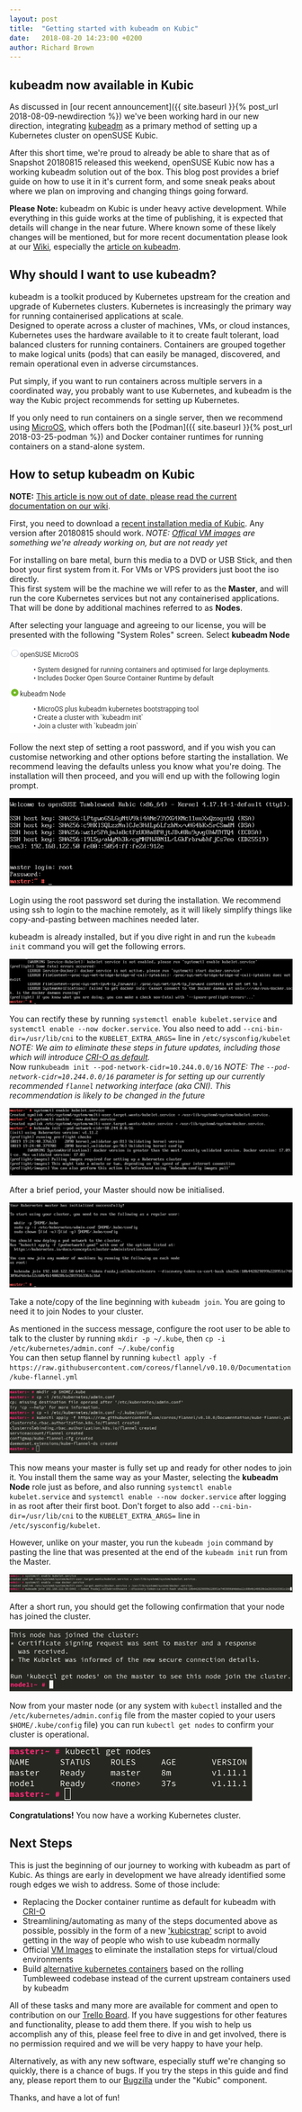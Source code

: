 ```yaml
---
layout: post
title:  "Getting started with kubeadm on Kubic"
date:   2018-08-20 14:23:00 +0200
author: Richard Brown
---
```

## kubeadm now available in Kubic

As discussed in [our recent announcement]({{ site.baseurl }}{% post_url 2018-08-09-newdirection %}) we've been working hard in our new direction, integrating [kubeadm](https://kubernetes.io/docs/setup/independent/install-kubeadm/) as a primary method of setting up a Kubernetes cluster on openSUSE Kubic.

After this short time, we're proud to already be able to share that as of Snapshot 20180815 released this weekend, openSUSE Kubic now has a working kubeadm solution out of the box. This blog post provides a brief guide on how to use it in it's current form, and some sneak peaks about where we plan on improving and changing things going forward.

**Please Note:**  kubeadm on Kubic is under heavy active development. While everything in this guide works at the time of publishing, it is expected that details will change in the near future. Where known some of these likely changes will be mentioned, but for more recent documentation please look at our [Wiki](https://en.opensuse.org/Portal:Kubic), especially the [article on kubeadm](https://en.opensuse.org/Kubic:kubeadm).

## Why should I want to use kubeadm?

kubeadm is a toolkit produced by Kubernetes upstream for the creation and upgrade of Kubernetes clusters. Kubernetes is increasingly the primary way for running containerised applications at scale.  
Designed to operate across a cluster of machines, VMs, or cloud instances, Kubernetes uses the hardware available to it to create fault tolerant, load balanced clusters for running containers. Containers are grouped together to make logical units (pods) that can easily be managed, discovered, and remain operational even in adverse circumstances.

Put simply, if you want to run containers across multiple servers in a coordinated way, you probably want to use Kubernetes, and kubeadm is the way the Kubic project recommends for setting up Kubernetes.

If you only need to run containers on a single server, then we recommend using [MicroOS](https://en.opensuse.org/Kubic:MicroOS), which offers both the [Podman]({{ site.baseurl }}{% post_url 2018-03-25-podman %}) and Docker container runtimes for running containers on a stand-alone system.

## How to setup kubeadm on Kubic

**NOTE:**  [This article is now out of date, please read the current documentation on our wiki](https://en.opensuse.org/Kubic:kubeadm).

First, you need to download a [recent installation media of Kubic](https://download.opensuse.org/tumbleweed/iso/openSUSE-Tumbleweed-Kubic-DVD-x86_64-Current.iso). Any version after 20180815 should work. *NOTE: [Offical VM images](https://trello.com/c/JAN25aeM/12-official-kubic-vm-images) are something we're already working on, but are not ready yet*

For installing on bare metal, burn this media to a DVD or USB Stick, and then boot your first system from it. For VMs or VPS providers just boot the iso directly.  
This first system will be the machine we will refer to as the **Master**, and will run the core Kubernetes services but not any containerised applications. That will be done by additional machines referred to as **Nodes**.

After selecting your language and agreeing to our license, you will be presented with the following "System Roles" screen. Select **kubeadm Node**

![system-role](/assets/images/kubeadm-intro/system-role.png)

Follow the next step of setting a root password, and if you wish you can customise networking and other options before starting the installation. We recommend leaving the defaults unless you know what you're doing. The installation will then proceed, and you will end up with the following login prompt.

![master-login](/assets/images/kubeadm-intro/master-login.png)

Login using the root password set during the installation. We recommend using ssh to login to the machine remotely, as it will likely simplify things like copy-and-pasting between machines needed later.

kubeadm is already installed, but if you dive right in and run the `kubeadm init` command you will get the following errors.

![master-firstrun-errors](/assets/images/kubeadm-intro/master-firstrun-errors.png)

You can rectify these by running `systemctl enable kubelet.service` and `systemctl enable --now docker.service`. You also need to add `--cni-bin-dir=/usr/lib/cni` to the `KUBELET_EXTRA_ARGS=` line in `/etc/sysconfig/kubelet`  
*NOTE: We aim to eliminate these steps in future updates, including those which will introduce [CRI-O as default](https://trello.com/c/EB1v0dVq/19-make-cri-o-default-for-k8s).*  
Now run`kubeadm init --pod-network-cidr=10.244.0.0/16` 
*NOTE: The `--pod-network-cidr=10.244.0.0/16` parameter is for setting up our currently recommended `flannel` networking interface (aka CNI). This recommendation is likely to be changed in the future* 

![master-secondrun](/assets/images/kubeadm-intro/master-secondrun.png)

After a brief period, your Master should now be initialised.

![master-initcomplete](/assets/images/kubeadm-intro/master-initcomplete.png)

Take a note/copy of the line beginning with `kubeadm join`. You are going to need it to join Nodes to your cluster.

As mentioned in the success message, configure the root user to be able to talk to the cluster by running `mkdir -p ~/.kube`, then `cp -i /etc/kubernetes/admin.conf ~/.kube/config`  
You can then setup flannel by running `kubectl apply -f https://raw.githubusercontent.com/coreos/flannel/v0.10.0/Documentation/kube-flannel.yml`

![master-cni](/assets/images/kubeadm-intro/master-cni.png)

This now means your master is fully set up and ready for other nodes to join it. You install them the same way as your Master, selecting the **kubeadm Node** role just as before, and also running `systemctl enable kubelet.service` and `systemctl enable --now docker.service` after logging in as root after their first boot. Don't forget to also add `--cni-bin-dir=/usr/lib/cni` to the `KUBELET_EXTRA_ARGS=` line in `/etc/sysconfig/kubelet`.

However, unlike on your master, you run the `kubeadm join` command by pasting the line that was presented at the end of the `kubeadm init` run from the Master.

![node-join](/assets/images/kubeadm-intro/node-join.png)

After a short run, you should get the following confirmation that your node has joined the cluster.

![node-joined](/assets/images/kubeadm-intro/node-joined.png)

Now from your master node (or any system with `kubectl` installed and the `/etc/kubernetes/admin.config` file from the master copied to your users `$HOME/.kube/config` file) you can run `kubectl get nodes` to confirm your cluster is operational.

![master-nodes](/assets/images/kubeadm-intro/master-nodes.png)

**Congratulations!** You now have a working Kubernetes cluster.

## Next Steps

This is just the beginning of our journey to working with kubeadm as part of Kubic. As things are early in development we have already identified some rough edges we wish to address. Some of those include:

* Replacing the Docker container runtime as default for kubeadm with [CRI-O](https://trello.com/c/EB1v0dVq/19-make-cri-o-default-for-k8s)
* Streamlining/automating as many of the steps documented above as possible, possibly in the form of a new ['kubicstrap'](https://trello.com/c/IFd9r4Cy/22-streamline-bootstrap-aka-kubicstrap) script to avoid getting in the way of people who wish to use kubeadm normally
* Official [VM Images](https://trello.com/c/JAN25aeM/12-official-kubic-vm-images) to eliminate the installation steps for virtual/cloud environments
* Build [alternative kubernetes containers](https://trello.com/c/IAdfDUQC/7-replace-kubeadm-containers-with-opensuse-based-ones) based on the rolling Tumbleweed codebase instead of the current upstream containers used by kubeadm

All of these tasks and many more are available for comment and open to contribution on our [Trello Board](https://trello.com/b/wjHyQDK6/kubic-project). If you have suggestions for other features and functionality, please to add them there. If you wish to help us accomplish any of this, please feel free to dive in and get involved, there is no permission required and we will be very happy to have your help.

Alternatively, as with any new software, especially stuff we're changing so quickly, there is a chance of bugs. If you try the steps in this guide and find any, please report them to our [Bugzilla](http://bugzilla.opensuse.org/enter_bug.cgi?product=openSUSE+Tumbleweed&format=guided) under the "Kubic" component.

Thanks, and have a lot of fun!
